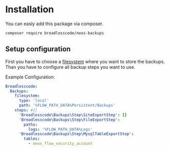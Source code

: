 # Installation

You can easly add this package via composer. 

```bash
composer require breadlesscode/neos-backups
```

## Setup configuration

First you have to choose a [filesystem](./filesystems.md) where you want to store the backups.
Than you have to configure all backup steps you want to use. 

Example Configuration:
```yaml
Breadlesscode:
  Backups:
    filesystem:
      type: 'local'
      path: '%FLOW_PATH_DATA%Persistent/Backups'
    steps: #{}
      'Breadlesscode\Backups\Step\SiteExportStep': []
      'Breadlesscode\Backups\Step\FileExportStep':
        paths:
          logs: '%FLOW_PATH_DATA%Logs'
      'Breadlesscode\Backups\Step\MysqlTableExportStep':
        tables:
          - neos_flow_security_account
```
